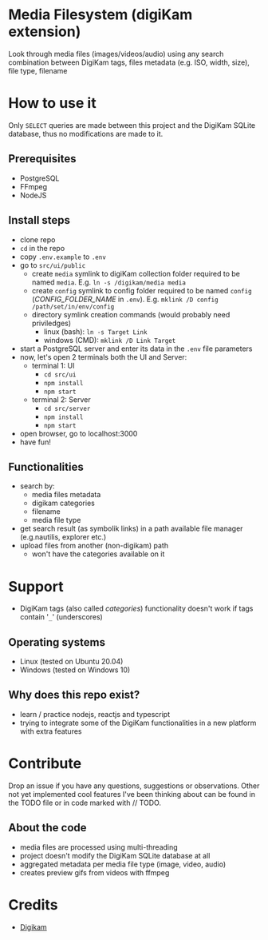 # Media Filesystem (digiKam extension)
Look through media files (images/videos/audio) using any search combination between DigiKam tags, files metadata (e.g. ISO, width, size), file type, filename

# How to use it
Only `SELECT` queries are made between this project and the DigiKam SQLite database, thus no modifications are made to it.

## Prerequisites
- PostgreSQL
- FFmpeg
- NodeJS

## Install steps
- clone repo
- `cd` in the repo
- copy `.env.example` to `.env`
- go to `src/ui/public`
    - create `media` symlink to digiKam collection folder required to be named `media`. E.g. `ln -s /digikam/media media`
    - create `config` symlink to config folder required to be named `config` (*CONFIG_FOLDER_NAME* in `.env`). E.g. `mklink /D config /path/set/in/env/config`
    - directory symlink creation commands (would probably need priviledges)
        - linux (bash): `ln -s Target Link`
        - windows (CMD): `mklink /D Link Target`
- start a PostgreSQL server and enter its data in the `.env` file parameters
- now, let's open 2 terminals both the UI and Server:
    - terminal 1: UI
        - `cd src/ui`
        - `npm install`
        - `npm start`
    - terminal 2: Server
        - `cd src/server`
        - `npm install`
        - `npm start`
- open browser, go to localhost:3000
- have fun!

## Functionalities
- search by:
    - media files metadata
    - digikam categories
    - filename
    - media file type
- get search result (as symbolik links) in a path available file manager (e.g.nautilis, explorer etc.)
- upload files from another (non-digikam) path
    - won't have the categories available on it

# Support
- DigiKam tags (also called *categories*) functionality doesn't work if tags contain '`_`' (underscores)

## Operating systems
- Linux (tested on Ubuntu 20.04)
- Windows (tested on Windows 10)

## Why does this repo exist?
- learn / practice nodejs, reactjs and typescript
- trying to integrate some of the DigiKam functionalities in a new platform with extra features

# Contribute
Drop an issue if you have any questions, suggestions or observations. Other not yet implemented cool features I've been thinking about can be found in the TODO file or in code marked with // TODO.

## About the code
- media files are processed using multi-threading
- project doesn't modify the DigiKam SQLite database at all
- aggregated metadata per media file type (image, video, audio)
- creates preview gifs from videos with ffmpeg

# Credits
- [Digikam](https://www.digikam.org)